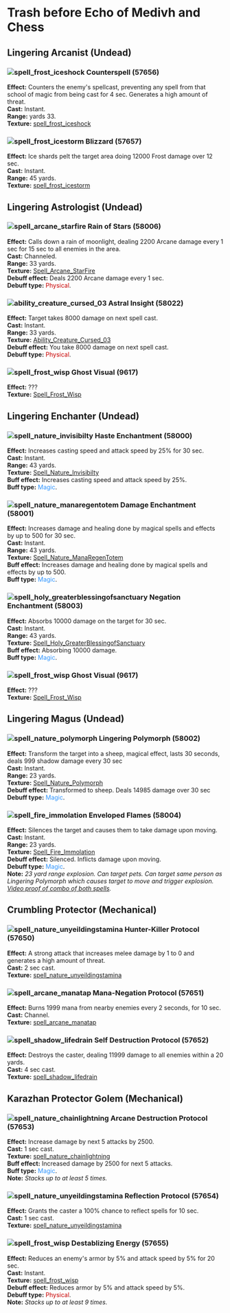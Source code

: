 # Trash before Echo of Medivh and Chess


## Lingering Arcanist (Undead)


### ![spell_frost_iceshock] Counterspell (57656)
**Effect:** Counters the enemy's spellcast, preventing any spell from that school of magic from being cast for 4 sec. Generates a high amount of threat.<br>
**Cast:** Instant.<br>
**Range:** yards 33.<br>
**Texture:** <a href="https://wow.zamimg.com/images/wow/icons/large/spell_frost_iceshock.jpg">spell_frost_iceshock</a><br>

[spell_frost_iceshock]: https://wow.zamimg.com/images/wow/icons/small/spell_frost_iceshock.jpg


### ![spell_frost_icestorm] Blizzard (57657)
**Effect:** Ice shards pelt the target area doing 12000 Frost damage over 12 sec.<br>
**Cast:** Instant.<br>
**Range:** 45 yards.<br>
**Texture:** <a href="https://wow.zamimg.com/images/wow/icons/large/spell_frost_icestorm.jpg">spell_frost_icestorm</a><br>

[spell_frost_icestorm]: https://wow.zamimg.com/images/wow/icons/small/spell_frost_icestorm.jpg



## Lingering Astrologist (Undead)


### ![spell_arcane_starfire] Rain of Stars (58006)
**Effect:** Calls down a rain of moonlight, dealing 2200 Arcane damage every 1 sec for 15 sec to all enemies in the area.<br>
**Cast:** Channeled.<br>
**Range:** 33 yards.<br>
**Texture:** <a href="https://wow.zamimg.com/images/wow/icons/large/spell_arcane_starfire.jpg">Spell_Arcane_StarFire</a><br>
**Debuff effect:** Deals 2200 Arcane damage every 1 sec.<br>
**Debuff type:** <span style="color:#C80000">Physical</span>.<br>

[spell_arcane_starfire]: https://wow.zamimg.com/images/wow/icons/small/spell_arcane_starfire.jpg


### ![ability_creature_cursed_03] Astral Insight (58022)
**Effect:** Target takes 8000 damage on next spell cast.<br>
**Cast:** Instant.<br>
**Range:** 33 yards.<br>
**Texture:** <a href="https://wow.zamimg.com/images/wow/icons/large/ability_creature_cursed_03.jpg">Ability_Creature_Cursed_03</a><br>
**Debuff effect:** You take 8000 damage on next spell cast.<br>
**Debuff type:** <span style="color:#C80000">Physical</span>.<br>

[ability_creature_cursed_03]: https://wow.zamimg.com/images/wow/icons/small/ability_creature_cursed_03.jpg


### ![spell_frost_wisp] Ghost Visual (9617)
**Effect:** ???<br>
**Texture:** <a href="https://wow.zamimg.com/images/wow/icons/large/spell_frost_wisp.jpg">Spell_Frost_Wisp</a><br>

[spell_frost_wisp]: https://wow.zamimg.com/images/wow/icons/small/spell_frost_wisp.jpg



## Lingering Enchanter (Undead)


### ![spell_nature_invisibilty] Haste Enchantment (58000)
**Effect:** Increases casting speed and attack speed by 25% for 30 sec.<br>
**Cast:** Instant.<br>
**Range:** 43 yards.<br>
**Texture:** <a href="https://wow.zamimg.com/images/wow/icons/large/spell_nature_invisibilty.jpg">Spell_Nature_Invisibilty</a><br>
**Buff effect:** Increases casting speed and attack speed by 25%.<br>
**Buff type:** <span style="color:#3296FF">Magic</span>.<br>

[spell_nature_invisibilty]: https://wow.zamimg.com/images/wow/icons/small/spell_nature_invisibilty.jpg


### ![spell_nature_manaregentotem] Damage Enchantment (58001)
**Effect:** Increases damage and healing done by magical spells and effects by up to 500 for 30 sec.<br>
**Cast:** Instant.<br>
**Range:** 43 yards.<br>
**Texture:** <a href="https://wow.zamimg.com/images/wow/icons/large/spell_nature_manaregentotem.jpg">Spell_Nature_ManaRegenTotem</a><br>
**Buff effect:** Increases damage and healing done by magical spells and effects by up to 500.<br>
**Buff type:** <span style="color:#3296FF">Magic</span>.<br>

[spell_nature_manaregentotem]: https://wow.zamimg.com/images/wow/icons/small/spell_nature_manaregentotem.jpg


### ![spell_holy_greaterblessingofsanctuary] Negation Enchantment (58003)
**Effect:** Absorbs 10000 damage on the target for 30 sec.<br>
**Cast:** Instant.<br>
**Range:** 43 yards.<br>
**Texture:** <a href="https://wow.zamimg.com/images/wow/icons/large/spell_holy_greaterblessingofsanctuary.jpg">Spell_Holy_GreaterBlessingofSanctuary</a><br>
**Buff effect:** Absorbing 10000 damage.<br>
**Buff type:** <span style="color:#3296FF">Magic</span>.<br>

[spell_holy_greaterblessingofsanctuary]: https://wow.zamimg.com/images/wow/icons/small/spell_holy_greaterblessingofsanctuary.jpg


### ![spell_frost_wisp] Ghost Visual (9617)
**Effect:** ???<br>
**Texture:** <a href="https://wow.zamimg.com/images/wow/icons/large/spell_frost_wisp.jpg">Spell_Frost_Wisp</a><br>

[spell_frost_wisp]: https://wow.zamimg.com/images/wow/icons/small/spell_frost_wisp.jpg



## Lingering Magus (Undead)


### ![spell_nature_polymorph] Lingering Polymorph (58002)
**Effect:** Transform the target into a sheep, magical effect, lasts 30 seconds, deals  999 shadow damage every 30 sec<br>
**Cast:** Instant.<br>
**Range:** 23 yards.<br>
**Texture:** <a href="https://wow.zamimg.com/images/wow/icons/large/spell_nature_polymorph.jpg">Spell_Nature_Polymorph</a><br>
**Debuff effect:** Transformed to sheep. Deals 14985 damage over 30 sec<br>
**Debuff type:** <span style="color:#3296FF">Magic</span>.<br>

[spell_nature_polymorph]: https://wow.zamimg.com/images/wow/icons/small/spell_nature_polymorph.jpg


### ![spell_fire_immolation] Enveloped Flames (58004)
**Effect:** Silences the target and causes them to take damage upon moving.<br>
**Cast:** Instant.<br>
**Range:** 23 yards.<br>
**Texture:** <a href="https://wow.zamimg.com/images/wow/icons/large/spell_fire_immolation.jpg">Spell_Fire_Immolation</a><br>
**Debuff effect:** Silenced. Inflicts damage upon moving.<br>
**Debuff type:** <span style="color:#3296FF">Magic</span>.<br>
**Note:** *23 yard range explosion. Can target pets. Can target same person as Lingering Polymorph which causes target to move and trigger explosion. <a href="https://www.youtube.com/watch?v=p50OitmdQps&t=5803s">Video proof of combo of both spells</a>.*<br>

[spell_fire_immolation]: https://wow.zamimg.com/images/wow/icons/small/spell_fire_immolation.jpg



## Crumbling Protector (Mechanical)


### ![spell_nature_unyeildingstamina] Hunter-Killer Protocol (57650)
**Effect:** A strong attack that increases melee damage by 1 to 0 and generates a high amount of threat.<br/>
**Cast:** 2 sec cast.<br/>
**Texture:** <a href="https://wow.zamimg.com/images/wow/icons/large/spell_nature_unyeildingstamina.jpg">spell_nature_unyeildingstamina</a>

[spell_nature_unyeildingstamina]: https://wow.zamimg.com/images/wow/icons/small/spell_nature_unyeildingstamina.jpg


### ![spell_arcane_manatap] Mana-Negation Protocol (57651)
**Effect:** Burns 1999 mana from nearby enemies every 2 seconds, for 10 sec.<br/>
**Cast:** Channel.<br/>
**Texture:** <a href="https://wow.zamimg.com/images/wow/icons/large/spell_arcane_manatap.jpg">spell_arcane_manatap</a>

[spell_arcane_manatap]: https://wow.zamimg.com/images/wow/icons/small/spell_arcane_manatap.jpg


### ![spell_shadow_lifedrain] Self Destruction Protocol (57652)
**Effect:** Destroys the caster, dealing 11999 damage to all enemies within a 20 yards.<br/>
**Cast:** 4 sec cast.<br/>
**Texture:** <a href="https://wow.zamimg.com/images/wow/icons/large/spell_shadow_lifedrain.jpg">spell_shadow_lifedrain</a>

[spell_shadow_lifedrain]: https://wow.zamimg.com/images/wow/icons/small/spell_shadow_lifedrain.jpg



## Karazhan Protector Golem (Mechanical)


### ![spell_nature_chainlightning] Arcane Destruction Protocol (57653)
**Effect:** Increase damage by next 5 attacks by 2500.<br/>
**Cast:** 1 sec cast.<br/>
**Texture:** <a href="https://wow.zamimg.com/images/wow/icons/large/spell_nature_chainlightning.jpg">spell_nature_chainlightning</a><br>
**Buff effect:** Increased damage by 2500 for next 5 attacks.<br>
**Buff type:** <span style="color:#3296FF">Magic</span>.<br>
**Note:** *Stacks up to at least 5 times.*<br/>

[spell_nature_chainlightning]: https://wow.zamimg.com/images/wow/icons/small/spell_nature_chainlightning.jpg


### ![spell_nature_unyeildingstamina] Reflection Protocol (57654)
**Effect:** Grants the caster a 100% chance to reflect spells for 10 sec.<br/>
**Cast:** 1 sec cast.<br/>
**Texture:** <a href="https://wow.zamimg.com/images/wow/icons/large/spell_nature_unyeildingstamina.jpg">spell_nature_unyeildingstamina</a>

[spell_nature_unyeildingstamina]: https://wow.zamimg.com/images/wow/icons/small/spell_nature_unyeildingstamina.jpg


### ![spell_frost_wisp] Destablizing Energy (57655)
**Effect:** Reduces an enemy's armor by 5% and attack speed by 5% for 20 sec.<br/>
**Cast:** Instant.<br/>
**Texture:** <a href="https://wow.zamimg.com/images/wow/icons/large/spell_frost_wisp.jpg">spell_frost_wisp</a><br>
**Debuff effect:** Reduces armor by 5% and attack speed by 5%.<br>
**Debuff type:** <span style="color:#C80000">Physical</span>.<br/>
**Note:** *Stacks up to at least 9 times.*<br/>

[spell_frost_wisp]: https://wow.zamimg.com/images/wow/icons/small/spell_frost_wisp.jpg







